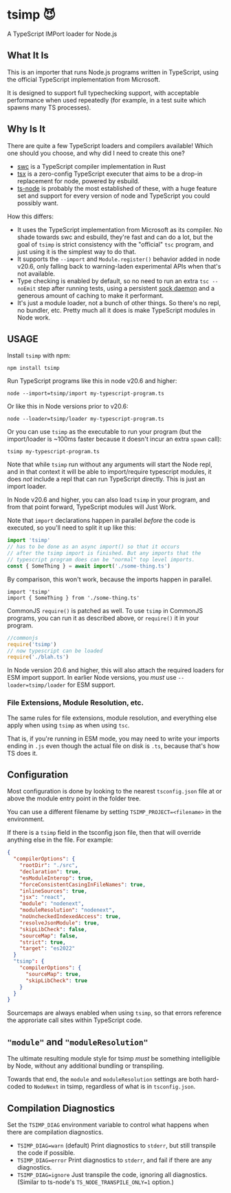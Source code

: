 # tsimp 😈

A TypeScript IMPort loader for Node.js

## What It Is

This is an importer that runs Node.js programs written in
TypeScript, using the official TypeScript implementation from
Microsoft.

It is designed to support full typechecking support, with
acceptable performance when used repeatedly (for example, in a
test suite which spawns many TS processes).

## Why Is It

There are quite a few TypeScript loaders and compilers available!
Which one should you choose, and why did I need to create this
one?

- [swc](https://swc.rs) is a TypeScript compiler implementation
  in Rust
- [tsx](https://npmjs.com/package/tsx) is a zero-config
  TypeScript executer that aims to be a drop-in replacement for
  node, powered by esbuild.
- [ts-node](https://npmjs.com/package/ts-node) is probably the
  most established of these, with a huge feature set and support
  for every version of node and TypeScript you could possibly
  want.

How this differs:

- It uses the TypeScript implementation from Microsoft as its
  compiler. No shade towards swc and esbuild, they're fast and
  can do a lot, but the goal of `tsimp` is strict consistency
  with the "official" `tsc` program, and just using it is the
  simplest way to do that.
- It supports the `--import` and `Module.register()` behavior
  added in node v20.6, only falling back to warning-laden
  experimental APIs when that's not available.
- Type checking is enabled by default, so no need to run an extra
  `tsc --noEmit` step after running tests, using a persistent
  [sock daemon](https://isaacs.github.io/sock-daemon) and a
  generous amount of caching to make it performant.
- It's just a module loader, not a bunch of other things. So
  there's no repl, no bundler, etc. Pretty much all it does is
  make TypeScript modules in Node work.

## USAGE

Install `tsimp` with npm:

```
npm install tsimp
```

Run TypeScript programs like this in node v20.6 and higher:

```
node --import=tsimp/import my-typescript-program.ts
```

Or like this in Node versions prior to v20.6:

```
node --loader=tsimp/loader my-typescript-program.ts
```

Or you can use `tsimp` as the executable to run your program (but
the import/loader is ~100ms faster because it doesn't incur an
extra `spawn` call):

```
tsimp my-typescript-program.ts
```

Note that while `tsimp` run without any arguments will start the
Node repl, and in that context it will be able to import/require
typescript modules, it does _not_ include a repl that can run
TypeScript directly. This is just an import loader.

In Node v20.6 and higher, you can also load `tsimp` in your
program, and from that point forward, TypeScript modules will
Just Work.

Note that `import` declarations happen in parallel *before* the
code is executed, so you'll need to split it up like this:

```js
import 'tsimp'
// has to be done as an async import() so that it occurs
// after the tsimp import is finished. But any imports that the
// typescript program does can be "normal" top level imports.
const { SomeThing } = await import('./some-thing.ts')
```

By comparison, this won't work, because the imports happen in
parallel.

```
import 'tsimp'
import { SomeThing } from './some-thing.ts'
```

CommonJS `require()` is patched as well. To use `tsimp` in
CommonJS programs, you can run it as described above, or
`require()` it in your program.

```js
//commonjs
require('tsimp')
// now typescript can be loaded
require('./blah.ts')
```

In Node version 20.6 and higher, this will also attach the
required loaders for ESM import support. In earlier Node
versions, you _must_ use `--loader=tsimp/loader` for ESM support.

### File Extensions, Module Resolution, etc.

The same rules for file extensions, module resolution, and
everything else apply when using `tsimp` as when using `tsc`.

That is, if you're running in ESM mode, you may need to write
your imports ending in `.js` even though the actual file on disk
is `.ts`, because that's how TS does it.

## Configuration

Most configuration is done by looking to the nearest
`tsconfig.json` file at or above the module entry point in the
folder tree.

You can use a different filename by setting
`TSIMP_PROJECT=<filename>` in the environment.

If there is a `tsimp` field in the tsconfig json file, then that
will override anything else in the file. For example:

```json
{
  "compilerOptions": {
    "rootDir": "./src",
    "declaration": true,
    "esModuleInterop": true,
    "forceConsistentCasingInFileNames": true,
    "inlineSources": true,
    "jsx": "react",
    "module": "nodenext",
    "moduleResolution": "nodenext",
    "noUncheckedIndexedAccess": true,
    "resolveJsonModule": true,
    "skipLibCheck": false,
    "sourceMap": false,
    "strict": true,
    "target": "es2022"
  }
  "tsimp": {
    "compilerOptions": {
      "sourceMap": true,
      "skipLibCheck": true
    }
  }
}
```

Sourcemaps are always enabled when using `tsimp`, so that errors
reference the approriate call sites within TypeScript code.

## `"module"` and `"moduleResolution"`

The ultimate resulting module style for tsimp _must_ be something
intelligible by Node, without any additional bundling or
transpiling.

Towards that end, the `module` and `moduleResolution` settings
are both hard-coded to `NodeNext` in tsimp, regardless of what is
in `tsconfig.json`.

## Compilation Diagnostics

Set the `TSIMP_DIAG` environment variable to control what happens
when there are compilation diagnostics.

- `TSIMP_DIAG=warn` (default) Print diagnostics to `stderr`, but
  still transpile the code if possible.
- `TSIMP_DIAG=error` Print diagnostics to `stderr`, and fail if
  there are any diagnostics.
- `TSIMP_DIAG=ignore` Just transpile the code, ignoring all
  diagnostics. (Similar to ts-node's `TS_NODE_TRANSPILE_ONLY=1`
  option.)
